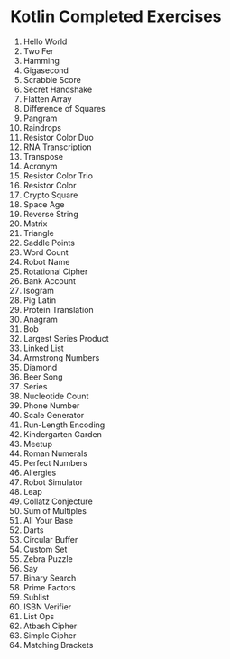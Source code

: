 # Kotlin Completed Exercises

1. Hello World
2. Two Fer
3. Hamming
4. Gigasecond
5. Scrabble Score
6. Secret Handshake
7. Flatten Array
8. Difference of Squares
9. Pangram
10. Raindrops
11. Resistor Color Duo
12. RNA Transcription
13. Transpose
14. Acronym
15. Resistor Color Trio
16. Resistor Color
17. Crypto Square
18. Space Age
19. Reverse String
20. Matrix
21. Triangle
22. Saddle Points
23. Word Count
24. Robot Name
25. Rotational Cipher
26. Bank Account
27. Isogram
28. Pig Latin
29. Protein Translation
30. Anagram
31. Bob
32. Largest Series Product
33. Linked List
34. Armstrong Numbers
35. Diamond
36. Beer Song
37. Series
38. Nucleotide Count
39. Phone Number
40. Scale Generator
41. Run-Length Encoding
42. Kindergarten Garden
43. Meetup
44. Roman Numerals
45. Perfect Numbers
46. Allergies
47. Robot Simulator
48. Leap
49. Collatz Conjecture
50. Sum of Multiples
51. All Your Base
52. Darts
53. Circular Buffer
54. Custom Set
55. Zebra Puzzle
56. Say
57. Binary Search
58. Prime Factors
59. Sublist
60. ISBN Verifier
61. List Ops
62. Atbash Cipher
63. Simple Cipher
64. Matching Brackets
